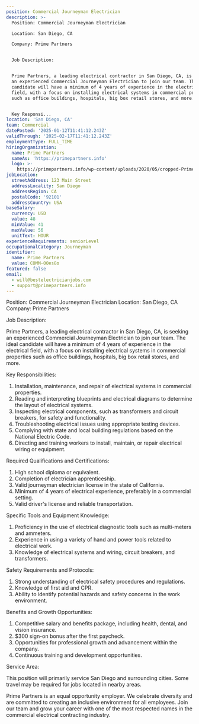 ```yaml
---
position: Commercial Journeyman Electrician
description: >-
  Position: Commercial Journeyman Electrician

  Location: San Diego, CA

  Company: Prime Partners


  Job Description:


  Prime Partners, a leading electrical contractor in San Diego, CA, is seeking
  an experienced Commercial Journeyman Electrician to join our team. The ideal
  candidate will have a minimum of 4 years of experience in the electrical
  field, with a focus on installing electrical systems in commercial properties
  such as office buildings, hospitals, big box retail stores, and more. 


  Key Responsi...
location: 'San Diego, CA'
team: Commercial
datePosted: '2025-01-12T11:41:12.243Z'
validThrough: '2025-02-17T11:41:12.243Z'
employmentType: FULL_TIME
hiringOrganization:
  name: Prime Partners
  sameAs: 'https://primepartners.info'
  logo: >-
    https://primepartners.info/wp-content/uploads/2020/05/cropped-Prime-Partners-Logo-NO-BG-1-1.png
jobLocation:
  streetAddress: 123 Main Street
  addressLocality: San Diego
  addressRegion: CA
  postalCode: '92101'
  addressCountry: USA
baseSalary:
  currency: USD
  value: 48
  minValue: 41
  maxValue: 56
  unitText: HOUR
experienceRequirements: seniorLevel
occupationalCategory: Journeyman
identifier:
  name: Prime Partners
  value: COMM-00es8o
featured: false
email:
  - will@bestelectricianjobs.com
  - support@primepartners.info
---
```




Position: Commercial Journeyman Electrician
Location: San Diego, CA
Company: Prime Partners

Job Description:

Prime Partners, a leading electrical contractor in San Diego, CA, is seeking an experienced Commercial Journeyman Electrician to join our team. The ideal candidate will have a minimum of 4 years of experience in the electrical field, with a focus on installing electrical systems in commercial properties such as office buildings, hospitals, big box retail stores, and more. 

Key Responsibilities:

1. Installation, maintenance, and repair of electrical systems in commercial properties.
2. Reading and interpreting blueprints and electrical diagrams to determine the layout of electrical systems.
3. Inspecting electrical components, such as transformers and circuit breakers, for safety and functionality.
4. Troubleshooting electrical issues using appropriate testing devices.
5. Complying with state and local building regulations based on the National Electric Code.
6. Directing and training workers to install, maintain, or repair electrical wiring or equipment.

Required Qualifications and Certifications:

1. High school diploma or equivalent.
2. Completion of electrician apprenticeship.
3. Valid journeyman electrician license in the state of California.
4. Minimum of 4 years of electrical experience, preferably in a commercial setting.
5. Valid driver's license and reliable transportation.

Specific Tools and Equipment Knowledge:

1. Proficiency in the use of electrical diagnostic tools such as multi-meters and ammeters.
2. Experience in using a variety of hand and power tools related to electrical work.
3. Knowledge of electrical systems and wiring, circuit breakers, and transformers.

Safety Requirements and Protocols:

1. Strong understanding of electrical safety procedures and regulations.
2. Knowledge of first aid and CPR.
3. Ability to identify potential hazards and safety concerns in the work environment.

Benefits and Growth Opportunities:

1. Competitive salary and benefits package, including health, dental, and vision insurance.
2. $300 sign-on bonus after the first paycheck.
3. Opportunities for professional growth and advancement within the company.
4. Continuous training and development opportunities.

Service Area:

This position will primarily service San Diego and surrounding cities. Some travel may be required for jobs located in nearby areas.

Prime Partners is an equal opportunity employer. We celebrate diversity and are committed to creating an inclusive environment for all employees. Join our team and grow your career with one of the most respected names in the commercial electrical contracting industry.
